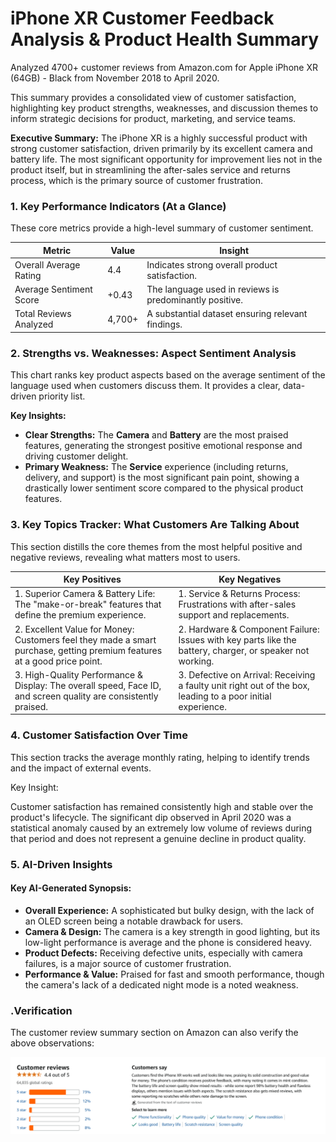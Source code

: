 # iPhone XR Customer Feedback Analysis & Product Health Summary

Analyzed 4700+ customer reviews from Amazon.com for Apple iPhone XR (64GB) - Black from November 2018 to April 2020.

This summary provides a consolidated view of customer satisfaction, highlighting key product strengths, weaknesses, and discussion themes to inform strategic decisions for product, marketing, and service teams.

**Executive Summary:** The iPhone XR is a highly successful product with strong customer satisfaction, driven primarily by its excellent camera and battery life. The most significant opportunity for improvement lies not in the product itself, but in streamlining the after-sales service and returns process, which is the primary source of customer frustration.

### 1\. Key Performance Indicators (At a Glance)

These core metrics provide a high-level summary of customer sentiment.

| Metric | Value | Insight |
| --- | --- | --- |
| Overall Average Rating |4.4| Indicates strong overall product satisfaction. |
| Average Sentiment Score |+0.43| The language used in reviews is predominantly positive. |
| Total Reviews Analyzed |4,700+| A substantial dataset ensuring relevant findings. |

### 2\. Strengths vs. Weaknesses: Aspect Sentiment Analysis

This chart ranks key product aspects based on the average sentiment of the language used when customers discuss them. It provides a clear, data-driven priority list.

**Key Insights:**

*   **Clear Strengths:** The **Camera** and **Battery** are the most praised features, generating the strongest positive emotional response and driving customer delight.
*   **Primary Weakness:** The **Service** experience (including returns, delivery, and support) is the most significant pain point, showing a drastically lower sentiment score compared to the physical product features.

### 3\. Key Topics Tracker: What Customers Are Talking About

This section distills the core themes from the most helpful positive and negative reviews, revealing what matters most to users.

| Key Positives | Key Negatives |
| --- | --- |
| 1. Superior Camera & Battery Life: The "make-or-break" features that define the premium experience. | 1. Service & Returns Process: Frustrations with after-sales support and replacements. |
| 2. Excellent Value for Money: Customers feel they made a smart purchase, getting premium features at a good price point. | 2. Hardware & Component Failure: Issues with key parts like the battery, charger, or speaker not working. |
| 3. High-Quality Performance & Display: The overall speed, Face ID, and screen quality are consistently praised. | 3. Defective on Arrival: Receiving a faulty unit right out of the box, leading to a poor initial experience. |

### 4\. Customer Satisfaction Over Time

This section tracks the average monthly rating, helping to identify trends and the impact of external events.

Key Insight:

Customer satisfaction has remained consistently high and stable over the product's lifecycle. The significant dip observed in April 2020 was a statistical anomaly caused by an extremely low volume of reviews during that period and does not represent a genuine decline in product quality.

### 5\. AI-Driven Insights

#### Key AI-Generated Synopsis:

*   **Overall Experience:** A sophisticated but bulky design, with the lack of an OLED screen being a notable drawback for users.
*   **Camera & Design:** The camera is a key strength in good lighting, but its low-light performance is average and the phone is considered heavy.
*   **Product Defects:** Receiving defective units, especially with camera failures, is a major source of customer frustration.
*   **Performance & Value:** Praised for fast and smooth performance, though the camera's lack of a dedicated night mode is a noted weakness.

### \.Verification

The customer review summary section on Amazon can also verify the above observations:

![Alt Text](./verification_amazon.png)

